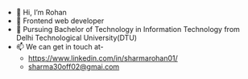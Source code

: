 - 👋 Hi, I’m Rohan
- 👀 Frontend web developer
- 🌱 Pursuing Bachelor of Technology in Information Technology from Delhi Technological University(DTU)
- 📫 We can get in touch at- 
    - https://www.linkedin.com/in/sharmarohan01/ 
    - sharma30off02@gmai.com

<!---
SharmaRohan1/SharmaRohan1 is a ✨ special ✨ repository because its `README.md` (this file) appears on your GitHub profile.
You can click the Preview link to take a look at your changes.
--->
